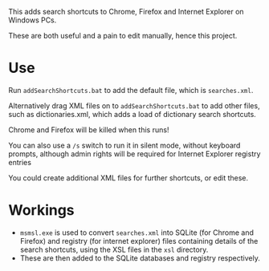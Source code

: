 This adds search shortcuts to Chrome, Firefox and Internet Explorer on Windows PCs.

These are both useful and a pain to edit manually, hence this project.

Use
===

Run ```addSearchShortcuts.bat``` to add the default file, which is ```searches.xml```. 

Alternatively drag XML files on to ```addSearchShortcuts.bat``` to add other files, such as dictionaries.xml, which adds a load of dictionary
search shortcuts.

Chrome and Firefox will be killed when this runs! 

You can also use a ```/s``` switch to run it in silent mode, without keyboard prompts, although admin rights will be required for Internet 
Explorer registry entries

You could create additional XML files for further shortcuts, or edit these.

Workings
=========

* ```msmsl.exe``` is used to convert ```searches.xml``` into SQLite (for Chrome and Firefox) and registry (for internet explorer) files
containing details of the search shortcuts, using the XSL files in the ```xsl``` directory.
* These are then added to the SQLite databases and registry respectively.
